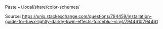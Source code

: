 Paste
~/.local/share/color-schemes/

Source: https://unix.stackexchange.com/questions/794459/installation-guide-for-luwx-lightly-darkly-kwin-effects-forceblur-vinyl/794461#794461
